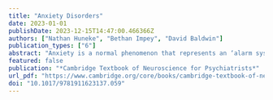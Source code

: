 ```yaml
---
title: "Anxiety Disorders"
date: 2023-01-01
publishDate: 2023-12-15T14:47:00.466366Z
authors: ["Nathan Huneke", "Bethan Impey", "David Baldwin"]
publication_types: ["6"]
abstract: "Anxiety is a normal phenomenon that represents an ‘alarm system’, which allows preparation of physical and psychological responses to a perceived threat or danger (the ‘fight-or-flight’ response). Anxiety is usually appropriate, short-lived and controllable. When anxiety is present inappropriately, and its symptoms are abnormally severe, persistent and impair physical, social or occupational functioning, an ‘anxiety disorder’ can be diagnosed. In this section, we summarise what is known about the aetiology and neurobiology of the anxiety disorders included in the International Classification of Diseases, 11th edition (ICD-11) classification of mental disorders: generalised anxiety disorder, panic disorder with or without agoraphobia, specific phobia, social anxiety disorder and separation anxiety disorder [1]. As there is significant overlap in the neurobiology of these disorders, we discuss the anxiety disorders as a whole, highlighting specific aspects where relevant. Characteristic features of the anxiety disorders are shown in Table 9.4.1."
featured: false
publication: "*Cambridge Textbook of Neuroscience for Psychiatrists*"
url_pdf: "https://www.cambridge.org/core/books/cambridge-textbook-of-neuroscience-for-psychiatrists/anxiety-disorders/0D153057CBBD06852C721F8D9E51FA71"
doi: "10.1017/9781911623137.059"
---
```


